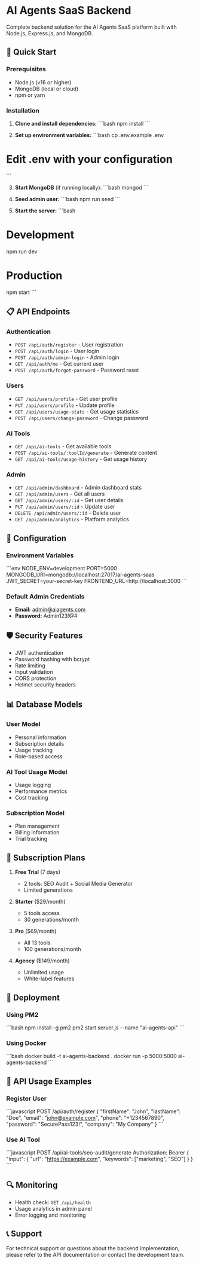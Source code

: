 # AI Agents SaaS Backend

Complete backend solution for the AI Agents SaaS platform built with Node.js, Express.js, and MongoDB.

## 🚀 Quick Start

### Prerequisites
- Node.js (v16 or higher)
- MongoDB (local or cloud)
- npm or yarn

### Installation

1. **Clone and install dependencies:**
\`\`\`bash
npm install
\`\`\`

2. **Set up environment variables:**
\`\`\`bash
cp .env.example .env
# Edit .env with your configuration
\`\`\`

3. **Start MongoDB** (if running locally):
\`\`\`bash
mongod
\`\`\`

4. **Seed admin user:**
\`\`\`bash
npm run seed
\`\`\`

5. **Start the server:**
\`\`\`bash
# Development
npm run dev

# Production
npm start
\`\`\`

## 📋 API Endpoints

### Authentication
- `POST /api/auth/register` - User registration
- `POST /api/auth/login` - User login
- `POST /api/auth/admin-login` - Admin login
- `GET /api/auth/me` - Get current user
- `POST /api/auth/forgot-password` - Password reset

### Users
- `GET /api/users/profile` - Get user profile
- `PUT /api/users/profile` - Update profile
- `GET /api/users/usage-stats` - Get usage statistics
- `POST /api/users/change-password` - Change password

### AI Tools
- `GET /api/ai-tools` - Get available tools
- `POST /api/ai-tools/:toolId/generate` - Generate content
- `GET /api/ai-tools/usage-history` - Get usage history

### Admin
- `GET /api/admin/dashboard` - Admin dashboard stats
- `GET /api/admin/users` - Get all users
- `GET /api/admin/users/:id` - Get user details
- `PUT /api/admin/users/:id` - Update user
- `DELETE /api/admin/users/:id` - Delete user
- `GET /api/admin/analytics` - Platform analytics

## 🔧 Configuration

### Environment Variables
\`\`\`env
NODE_ENV=development
PORT=5000
MONGODB_URI=mongodb://localhost:27017/ai-agents-saas
JWT_SECRET=your-secret-key
FRONTEND_URL=http://localhost:3000
\`\`\`

### Default Admin Credentials
- **Email:** admin@aiagents.com
- **Password:** Admin123!@#

## 🛡️ Security Features

- JWT authentication
- Password hashing with bcrypt
- Rate limiting
- Input validation
- CORS protection
- Helmet security headers

## 📊 Database Models

### User Model
- Personal information
- Subscription details
- Usage tracking
- Role-based access

### AI Tool Usage Model
- Usage logging
- Performance metrics
- Cost tracking

### Subscription Model
- Plan management
- Billing information
- Trial tracking

## 🔄 Subscription Plans

1. **Free Trial** (7 days)
   - 2 tools: SEO Audit + Social Media Generator
   - Limited generations

2. **Starter** ($29/month)
   - 5 tools access
   - 30 generations/month

3. **Pro** ($69/month)
   - All 13 tools
   - 100 generations/month

4. **Agency** ($149/month)
   - Unlimited usage
   - White-label features

## 🚀 Deployment

### Using PM2
\`\`\`bash
npm install -g pm2
pm2 start server.js --name "ai-agents-api"
\`\`\`

### Using Docker
\`\`\`bash
docker build -t ai-agents-backend .
docker run -p 5000:5000 ai-agents-backend
\`\`\`

## 📝 API Usage Examples

### Register User
\`\`\`javascript
POST /api/auth/register
{
  "firstName": "John",
  "lastName": "Doe",
  "email": "john@example.com",
  "phone": "+1234567890",
  "password": "SecurePass123!",
  "company": "My Company"
}
\`\`\`

### Use AI Tool
\`\`\`javascript
POST /api/ai-tools/seo-audit/generate
Authorization: Bearer <token>
{
  "input": {
    "url": "https://example.com",
    "keywords": ["marketing", "SEO"]
  }
}
\`\`\`

## 🔍 Monitoring

- Health check: `GET /api/health`
- Usage analytics in admin panel
- Error logging and monitoring

## 📞 Support

For technical support or questions about the backend implementation, please refer to the API documentation or contact the development team.
